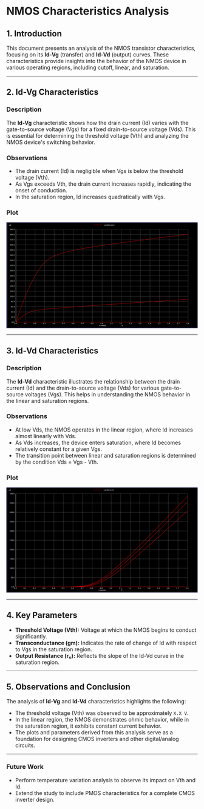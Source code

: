 # NMOS Characteristics Analysis

## 1. Introduction
This document presents an analysis of the NMOS transistor characteristics, focusing on its **Id-Vg** (transfer) and **Id-Vd** (output) curves. These characteristics provide insights into the behavior of the NMOS device in various operating regions, including cutoff, linear, and saturation.

---

## 2. Id-Vg Characteristics

### Description
The **Id-Vg** characteristic shows how the drain current (Id) varies with the gate-to-source voltage (Vgs) for a fixed drain-to-source voltage (Vds). This is essential for determining the threshold voltage (Vth) and analyzing the NMOS device's switching behavior.

### Observations
- The drain current (Id) is negligible when Vgs is below the threshold voltage (Vth).
- As Vgs exceeds Vth, the drain current increases rapidly, indicating the onset of conduction.
- In the saturation region, Id increases quadratically with Vgs.

### Plot
![Id-Vg Plot](plots/Id_vgs_nmos.png)

---

## 3. Id-Vd Characteristics

### Description
The **Id-Vd** characteristic illustrates the relationship between the drain current (Id) and the drain-to-source voltage (Vds) for various gate-to-source voltages (Vgs). This helps in understanding the NMOS behavior in the linear and saturation regions.

### Observations
- At low Vds, the NMOS operates in the linear region, where Id increases almost linearly with Vds.
- As Vds increases, the device enters saturation, where Id becomes relatively constant for a given Vgs.
- The transition point between linear and saturation regions is determined by the condition Vds = Vgs - Vth.

### Plot
![Id-Vd Plot](plots/Id_vds_nmos.png)

---

## 4. Key Parameters

- **Threshold Voltage (Vth):** Voltage at which the NMOS begins to conduct significantly.
- **Transconductance (gm):** Indicates the rate of change of Id with respect to Vgs in the saturation region.
- **Output Resistance (r₀):** Reflects the slope of the Id-Vd curve in the saturation region.

---

## 5. Observations and Conclusion

The analysis of **Id-Vg** and **Id-Vd** characteristics highlights the following:
- The threshold voltage (Vth) was observed to be approximately `X.X V`.
- In the linear region, the NMOS demonstrates ohmic behavior, while in the saturation region, it exhibits constant current behavior.
- The plots and parameters derived from this analysis serve as a foundation for designing CMOS inverters and other digital/analog circuits.

---

### Future Work
- Perform temperature variation analysis to observe its impact on Vth and Id.
- Extend the study to include PMOS characteristics for a complete CMOS inverter design.
